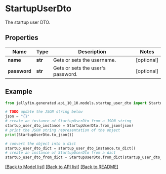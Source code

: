 # StartupUserDto

The startup user DTO.

## Properties

Name | Type | Description | Notes
------------ | ------------- | ------------- | -------------
**name** | **str** | Gets or sets the username. | [optional] 
**password** | **str** | Gets or sets the user&#39;s password. | [optional] 

## Example

```python
from jellyfin.generated.api_10_10.models.startup_user_dto import StartupUserDto

# TODO update the JSON string below
json = "{}"
# create an instance of StartupUserDto from a JSON string
startup_user_dto_instance = StartupUserDto.from_json(json)
# print the JSON string representation of the object
print(StartupUserDto.to_json())

# convert the object into a dict
startup_user_dto_dict = startup_user_dto_instance.to_dict()
# create an instance of StartupUserDto from a dict
startup_user_dto_from_dict = StartupUserDto.from_dict(startup_user_dto_dict)
```
[[Back to Model list]](README.md#documentation-for-models) [[Back to API list]](README.md#documentation-for-api-endpoints) [[Back to README]](README.md)


